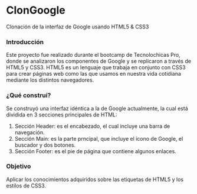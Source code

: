 # ClonGoogle
Clonación de la interfaz de Google usando HTML5 &amp; CSS3

### Introducción
Este proyecto fue realizado durante el bootcamp de Tecnolochicas Pro, donde se analizaron los componentes de Google y se replicaron a través de HTML5 y CSS3.
HTML5 es un lenguaje que trabaja en conjunto con CSS3 para crear páginas web como las que usamos en nuestra vida cotidiana mediante los distintos navegadores.

### ¿Qué construí?
Se construyó una interfaz idéntica a la de Google actualmente, la cual está dividida en 3 secciones principales de HTML:
1. Sección Header: es el encabezado, el cual incluye una barra de navegación.
2. Sección Main: es la parte prncipal, que incluye el ícono de Google, el buscador y dos botones.
3. Sección Footer: es el pie de página que contiene algunos enlaces.

### Objetivo
Aplicar los conocimientos adquiridos sobre las etiquetas de HTML5 y los estilos de CSS3.
